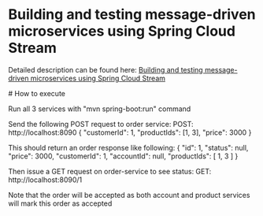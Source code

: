 # Building and testing message-driven microservices using Spring Cloud Stream

Detailed description can be found here: [Building and testing message-driven microservices using Spring Cloud Stream](https://piotrminkowski.wordpress.com/2018/06/15/building-and-testing-message-driven-microservices-using-spring-cloud-stream/) 

# How to execute

Run all 3 services with "mvn spring-boot:run" command

Send the following POST request to order service:
POST: http://localhost:8090
{
	"customerId": 1,
	"productIds": [1, 3],
	"price": 3000
}

This should return an order response like following:
{
    "id": 1,
    "status": null,
    "price": 3000,
    "customerId": 1,
    "accountId": null,
    "productIds": [
        1,
        3
    ]
}

Then issue a GET request on order-service to see status:
GET: http://localhost:8090/1


Note that the order will be accepted as both account and product services will mark this order as accepted

